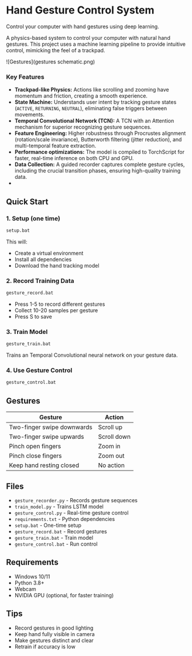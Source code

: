 # Hand Gesture Control System

Control your computer with hand gestures using deep learning.

A physics-based system to control your computer with natural hand gestures. This project uses a machine learning pipeline to provide intuitive control, mimicking the feel of a trackpad.

![Gestures](gestures schematic.png)

### Key Features
- **Trackpad-like Physics:** Actions like scrolling and zooming have momentum and friction, creating a smooth experience.
- **State Machine:** Understands user intent by tracking gesture states (`ACTIVE`, `RETURNING`, `NEUTRAL`), eliminating false triggers between movements.
- **Temporal Convolutional Network (TCN):** A TCN with an Attention mechanism for superior recognizing gesture sequences.
- **Feature Engineering:** Higher robustness through Procrustes alignment (rotation/scale invariance), Butterworth filtering (jitter reduction), and multi-temporal feature extraction.
- **Performance optimizations:** The model is compiled to TorchScript for faster, real-time inference on both CPU and GPU.
- **Data Collection:** A guided recorder captures complete gesture cycles, including the crucial transition phases, ensuring high-quality training data.
- 
## Quick Start

### 1. Setup (one time)
```bash
setup.bat
```
This will:
- Create a virtual environment
- Install all dependencies
- Download the hand tracking model

### 2. Record Training Data
```bash
gesture_record.bat
```
- Press 1-5 to record different gestures
- Collect 10-20 samples per gesture
- Press S to save

### 3. Train Model
```bash
gesture_train.bat
```
Trains an Temporal Convolutional neural network on your gesture data.

### 4. Use Gesture Control
```bash
gesture_control.bat
```

## Gestures

| Gesture | Action |
|---------|--------|
| Two-finger swipe downwards | Scroll up |
| Two-finger swipe upwards | Scroll down |
| Pinch open fingers | Zoom in |
| Pinch close fingers | Zoom out |
| Keep hand resting closed | No action |

## Files

- `gesture_recorder.py` - Records gesture sequences
- `train_model.py` - Trains LSTM model
- `gesture_control.py` - Real-time gesture control
- `requirements.txt` - Python dependencies
- `setup.bat` - One-time setup
- `gesture_record.bat` - Record gestures
- `gesture_train.bat` - Train model
- `gesture_control.bat` - Run control

## Requirements

- Windows 10/11
- Python 3.8+
- Webcam
- NVIDIA GPU (optional, for faster training)

## Tips

- Record gestures in good lighting
- Keep hand fully visible in camera
- Make gestures distinct and clear
- Retrain if accuracy is low
